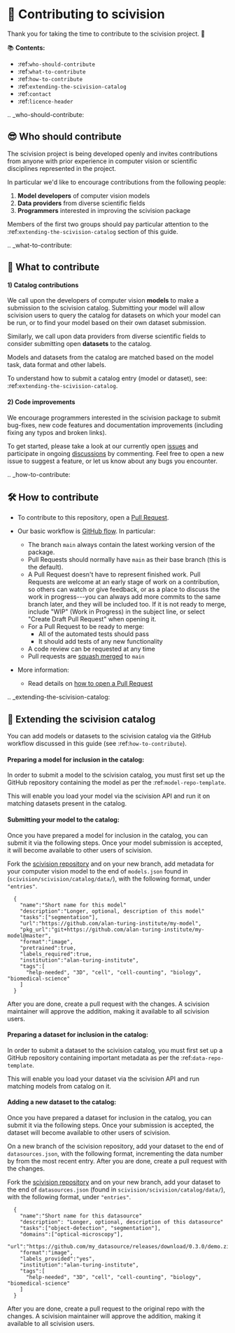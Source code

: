 # 🎉 Contributing to scivision

Thank you for taking the time to contribute to the scivision project. 🎉

📚 **Contents:**

- :ref:`who-should-contribute`
- :ref:`what-to-contribute`
- :ref:`how-to-contribute`
- :ref:`extending-the-scivision-catalog`
- :ref:`contact`
- :ref:`licence-header`

.. _who-should-contribute:

😎 Who should contribute
---

The scivision project is being developed openly and invites contributions from anyone with prior experience in computer vision or scientific disciplines represented in the project.

In particular we'd like to encourage contributions from the following people:

1. **Model developers** of computer vision models
2. **Data providers** from diverse scientific fields
3. **Programmers** interested in improving the scivision package

Members of the first two groups should pay particular attention to the :ref:`extending-the-scivision-catalog` section of this guide.

.. _what-to-contribute:

🤔 What to contribute
---

#### 1) Catalog contributions

We call upon the developers of computer vision **models** to make a submission to the scivision catalog. Submitting your model will allow scivision users to query the catalog for datasets on which your model can be run, or to find your model based on their own dataset submission.

Similarly, we call upon data providers from diverse scientific fields to consider submitting open **datasets** to the catalog.

Models and datasets from the catalog are matched based on the model task, data format and other labels.

To understand how to submit a catalog entry (model or dataset), see: :ref:`extending-the-scivision-catalog`.

#### 2) Code improvements

We encourage programmers interested in the scivision package to submit bug-fixes, new code features and documentation improvements (including fixing any typos and broken links).

To get started, please take a look at our currently open [issues](https://github.com/alan-turing-institute/scivision/issues) and participate in ongoing [discussions](https://github.com/alan-turing-institute/scivision/discussions) by commenting. Feel free to open a new issue to suggest a feature, or let us know about any bugs you encounter.

.. _how-to-contribute:

🛠 How to contribute
---

- To contribute to this repository, open a [Pull Request](https://github.com/alan-turing-institute/scivision/pulls).

- Our basic workflow is [GitHub flow](https://docs.github.com/en/get-started/quickstart/github-flow).  In particular:
  - The branch `main` always contain the latest working version of the package.
  - Pull Requests should normally have `main` as their base branch (this is the default).
  - A Pull Request doesn't have to represent finished work. Pull Requests are welcome at an early stage of work on a contribution, so others can watch or give feedback, or as a place to discuss the work in progress---you can always add more commits to the same branch later, and they will be included too. If it is not ready to merge, include "WIP" (Work in Progress) in the subject line, or select "Create Draft Pull Request" when opening it.
  - For a Pull Request to be ready to merge:
    - All of the automated tests should pass
    - It should add tests of any new functionality
  - A code review can be requested at any time
  - Pull requests are [squash merged](https://github.blog/2016-04-01-squash-your-commits/) to `main`

- More information:
  - Read details on [how to open a Pull Request](https://opensource.guide/how-to-contribute/#opening-a-pull-request)

.. _extending-the-scivision-catalog:

🎁 Extending the scivision catalog
---

You can add models or datasets to the scivision catalog via the GitHub workflow discussed in this guide (see :ref:`how-to-contribute`).

#### Preparing a model for inclusion in the catalog:

In order to submit a model to the scivision catalog, you must first set up the GitHub repository containing the model as per the :ref:`model-repo-template`.

This will enable you load your model via the scivision API and run it on matching datasets present in the catalog.

#### Submitting your model to the catalog:

Once you have prepared a model for inclusion in the catalog, you can submit it via the following steps. Once your model submission is accepted, it will become available to other users of scivision.

Fork the [scivision repository](https://github.com/alan-turing-institute/scivision) and on your new branch, add metadata for your computer vision model to the end of `models.json` found in (`scivision/scivision/catalog/data/`), with the following format, under `"entries"`.

```
  {
    "name":"Short name for this model"
    "description":"Longer, optional, description of this model"
    "tasks":["segmentation"],
    "url":"https://github.com/alan-turing-institute/my-model",
    "pkg_url":"git+https://github.com/alan-turing-institute/my-model@master",
    "format":"image",
    "pretrained":true,
    "labels_required":true,
    "institution":"alan-turing-institute",
    "tags":[
      "help-needed", "3D", "cell", "cell-counting", "biology", "biomedical-science" 
    ]
  }
```

After you are done, create a pull request with the changes. A scivision maintainer will approve the addition, making it available to all scivision users.

#### Preparing a dataset for inclusion in the catalog:

In order to submit a dataset to the scivision catalog, you must first set up a GitHub repository containing important metadata as per the :ref:`data-repo-template`.

This will enable you load your dataset via the scivision API and run matching models from catalog on it.

#### Adding a new dataset to the catalog:

Once you have prepared a dataset for inclusion in the catalog, you can submit it via the following steps. Once your submission is accepted, the dataset will become available to other users of scivision.

On a new branch of the scivision repository, add your dataset to the end of `datasources.json`, with the following format, incrementing the data number by from the most recent entry. After you are done, create a pull request with the changes.

Fork the [scivision repository](https://github.com/alan-turing-institute/scivision) and on your new branch, add your dataset to the end of `datasources.json` (found in `scivision/scivision/catalog/data/`), with the following format, under `"entries"`.

```
  {
    "name":"Short name for this datasource"
    "description": "Longer, optional, description of this datasource"
    "tasks":["object-detection", "segmentation"],
    "domains":["optical-microscopy"],
    "url":"https://github.com/my_datasource/releases/download/0.3.0/demo.zip",
    "format":"image",
    "labels_provided":"yes",
    "institution":"alan-turing-institute",
    "tags":[
      "help-needed", "3D", "cell", "cell-counting", "biology", "biomedical-science" 
    ]
  }
 ```
 
 After you are done, create a pull request to the original repo with the changes. A scivision maintainer will approve the addition, making it available to all scivision users.
